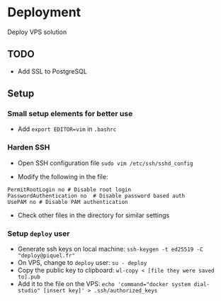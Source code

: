 # Deployment
Deploy VPS solution

## TODO

- Add SSL to PostgreSQL

## Setup

### Small setup elements for better use

- Add ```export EDITOR=vim``` in ```.bashrc```

### Harden SSH

- Open SSH configuration file ```sudo vim /etc/ssh/sshd_config```

- Modify the following in the file:
```
PermitRootLogin no # Disable root login
PasswordAuthentication no  # Disable password based auth
UsePAM no # Disable PAM authentication
```
- Check other files in the directory for similar settings

### Setup ```deploy``` user

- Generate ssh keys on local machine: ```ssh-keygen -t ed25519 -C "deploy@piquel.fr"```
- On VPS, change to ```deploy``` user: ```su - deploy```
- Copy the public key to clipboard: ```wl-copy < [file they were saved to].pub```
- Add it to the file on the VPS: ```echo 'command="docker system dial-studio" [insert key]' > .ssh/authorized_keys```
